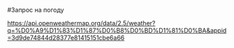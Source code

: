 #Запрос на погоду

https://api.openweathermap.org/data/2.5/weather?q=%D0%A9%D1%83%D1%87%D0%B8%D0%BD%D1%81%D0%BA&appid=3d9de74844d28377e81415151cbe6a66